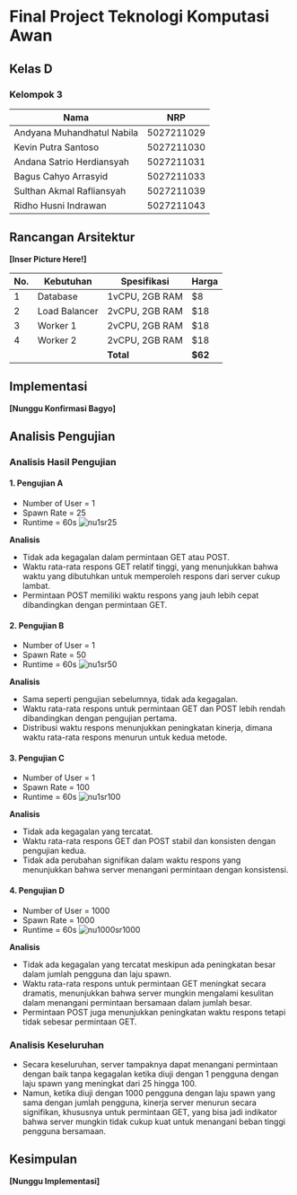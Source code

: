 # Final Project Teknologi Komputasi Awan 
## Kelas D 
### Kelompok 3 


| Nama | NRP |
|---------------------------|------------|
| Andyana Muhandhatul Nabila | 5027211029 |
| Kevin Putra Santoso | 5027211030 |
| Andana Satrio Herdiansyah | 5027211031 | 
| Bagus Cahyo Arrasyid | 5027211033 |
| Sulthan Akmal Rafliansyah | 5027211039 |
| Ridho Husni Indrawan | 5027211043 |


## Rancangan Arsitektur

**[Inser Picture Here!]**

| No. | Kebutuhan | Spesifikasi | Harga |
|----|-------------------------|-----------------------------------------|-------|
| 1 | Database | 1vCPU, 2GB RAM | $8 |
| 2 | Load Balancer | 2vCPU, 2GB RAM | $18 |
| 3 | Worker 1 | 2vCPU, 2GB RAM | $18 |
| 4 | Worker 2 | 2vCPU, 2GB RAM | $18 |
| | | **Total** | **$62** |

## Implementasi

**[Nunggu Konfirmasi Bagyo]**



## Analisis Pengujian
### Analisis Hasil Pengujian
#### 1. Pengujian A
- Number of User = 1
- Spawn Rate = 25
- Runtime = 60s
![nu1sr25](https://github.com/SulthanRaflyy/fp-cloud3/assets/103870239/2f206f24-b0a3-452a-8600-169a83876d6f)

**Analisis**
- Tidak ada kegagalan dalam permintaan GET atau POST.
- Waktu rata-rata respons GET relatif tinggi, yang menunjukkan bahwa waktu yang dibutuhkan untuk memperoleh respons dari server cukup lambat.
- Permintaan POST memiliki waktu respons yang jauh lebih cepat dibandingkan dengan permintaan GET.

#### 2. Pengujian B
- Number of User = 1
- Spawn Rate = 50
- Runtime = 60s
![nu1sr50](https://github.com/SulthanRaflyy/fp-cloud3/assets/103870239/2de7b9d2-2be1-479e-89b4-6b0a05158c81)

**Analisis**
- Sama seperti pengujian sebelumnya, tidak ada kegagalan.
- Waktu rata-rata respons untuk permintaan GET dan POST lebih rendah dibandingkan dengan pengujian pertama.
- Distribusi waktu respons menunjukkan peningkatan kinerja, dimana waktu rata-rata respons menurun untuk kedua metode.

#### 3. Pengujian C
- Number of User = 1
- Spawn Rate = 100
- Runtime = 60s
![nu1sr100](https://github.com/SulthanRaflyy/fp-cloud3/assets/103870239/631a85e8-066a-41c8-8d1d-d6df5327a608)

**Analisis**
- Tidak ada kegagalan yang tercatat.
- Waktu rata-rata respons GET dan POST stabil dan konsisten dengan pengujian kedua.
- Tidak ada perubahan signifikan dalam waktu respons yang menunjukkan bahwa server menangani permintaan dengan konsistensi.

#### 4. Pengujian D
- Number of User = 1000
- Spawn Rate = 1000
- Runtime = 60s
![nu1000sr1000](https://github.com/SulthanRaflyy/fp-cloud3/assets/103870239/9aa88636-fabd-4299-a269-1936f680e074)

**Analisis**
- Tidak ada kegagalan yang tercatat meskipun ada peningkatan besar dalam jumlah pengguna dan laju spawn.
- Waktu rata-rata respons untuk permintaan GET meningkat secara dramatis, menunjukkan bahwa server mungkin mengalami kesulitan dalam menangani permintaan bersamaan dalam jumlah besar.
- Permintaan POST juga menunjukkan peningkatan waktu respons tetapi tidak sebesar permintaan GET.

### Analisis Keseluruhan
- Secara keseluruhan, server tampaknya dapat menangani permintaan dengan baik tanpa kegagalan ketika diuji dengan 1 pengguna dengan laju spawn yang meningkat dari 25 hingga 100.
- Namun, ketika diuji dengan 1000 pengguna dengan laju spawn yang sama dengan jumlah pengguna, kinerja server menurun secara signifikan, khususnya untuk permintaan GET, yang bisa jadi indikator bahwa server mungkin tidak cukup kuat untuk menangani beban tinggi pengguna bersamaan.

## Kesimpulan

**[Nunggu Implementasi]**


